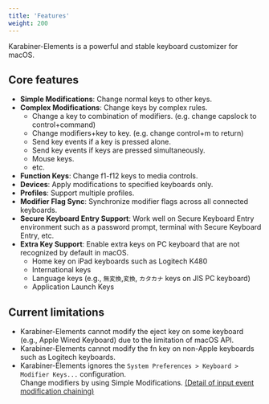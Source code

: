 ```yaml
---
title: 'Features'
weight: 200
---
```


Karabiner-Elements is a powerful and stable keyboard customizer for macOS.

## Core features

-   **Simple Modifications**: Change normal keys to other keys.
-   **Complex Modifications**: Change keys by complex rules.
    -   Change a key to combination of modifiers. (e.g. change capslock to control+command)
    -   Change modifiers+key to key. (e.g. change control+m to return)
    -   Send key events if a key is pressed alone.
    -   Send key events if keys are pressed simultaneously.
    -   Mouse keys.
    -   etc.
-   **Function Keys**: Change f1-f12 keys to media controls.
-   **Devices**: Apply modifications to specified keyboards only.
-   **Profiles**: Support multiple profiles.
-   **Modifier Flag Sync**: Synchronize modifier flags across all connected keyboards.
-   **Secure Keyboard Entry Support**: Work well on Secure Keyboard Entry environment such as a password prompt, terminal with Secure Keyboard Entry, etc.
-   **Extra Key Support**: Enable extra keys on PC keyboard that are not recognized by default in macOS.
    -   Home key on iPad keyboards such as Logitech K480
    -   International keys
    -   Language keys (e.g., `無変換`,`変換`, `カタカナ` keys on JIS PC keyboard)
    -   Application Launch Keys

## Current limitations

-   Karabiner-Elements cannot modify the eject key on some keyboard (e.g., Apple Wired Keyboard) due to the limitation of macOS API.
-   Karabiner-Elements cannot modify the fn key on non-Apple keyboards such as Logitech keyboards.
-   Karabiner-Elements ignores the `System Preferences > Keyboard > Modifier Keys...` configuration.<br/>
    Change modifiers by using Simple Modifications.
    [(Detail of input event modification chaining)](../../manual/misc/event-modification-chaining/)
